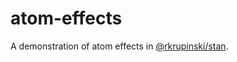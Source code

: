 # atom-effects

A demonstration of atom effects in [@rkrupinski/stan](https://github.com/rkrupinski/stan).

